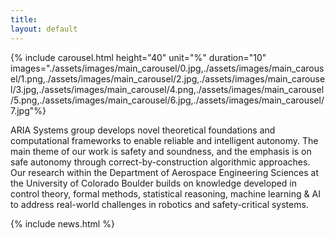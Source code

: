 ```yaml
---
title:
layout: default
---
```


{% include carousel.html height="40" unit="%" duration="10" images="./assets/images/main_carousel/0.jpg,./assets/images/main_carousel/1.png,./assets/images/main_carousel/2.jpg,./assets/images/main_carousel/3.jpg,./assets/images/main_carousel/4.png,./assets/images/main_carousel/5.png,./assets/images/main_carousel/6.jpg,./assets/images/main_carousel/7.jpg"%}


ARIA Systems group develops novel theoretical foundations and computational frameworks to enable reliable and intelligent autonomy. The main theme of our work is safety and soundness, and the emphasis is on safe autonomy through correct-by-construction algorithmic approaches. Our research within the Department of Aerospace Engineering Sciences at the University of Colorado Boulder builds on knowledge developed in control theory, formal methods, statistical reasoning, machine learning &amp; AI to address real-world challenges in robotics and safety-critical systems.

{% include news.html %}
